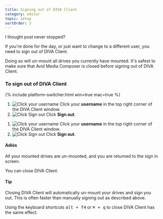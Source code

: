 ```yaml
---
title: Signing out of DIVA Client
category: editor
topic: setup
sortOrder: 3
---
```


I thought post never stopped?

If you're done for the day, or just want to change to a different user, you need to sign out of DIVA Client.

Doing so will un-mount all drives you currently have mounted. It's safest to make sure that Avid Media Composer is closed before signing out of DIVA Client.

### To sign out of DIVA Client

{% include platform-switcher.html win=true mac=true %}

<div class="platform-mac">
  <ol>
    <li>
      <img src="/images/v2/mac/diva-client-sign-out-username.png" alt="Click your username" />
      Click your <strong>username</strong> in the top right corner of the DIVA Client window.
    </li>
    <li>
      <img src="/images/v2/mac/diva-client-sign-out-button.png" alt="Click Sign out"/>
      Click <strong>Sign out</strong>.
    </li>
  </ol>
</div>

<div class="platform-win">
  <ol>
    <li>
      <img src="/images/v2/win/diva-client-sign-out-username.png" alt="Click your username" />
      Click your <strong>username</strong> in the top right corner of the DIVA Client window.
    </li>
    <li>
      <img src="/images/v2/win/diva-client-sign-out-button.png" alt="Click Sign out"/>
      Click <strong>Sign out</strong>.
    </li>
  </ol>
</div>

<div class="note note--success">
  <h4 class="note__title"><i class="fa fa-bicycle"></i> Adiós</h4>
  <p>All your mounted drives are un-mounted, and you are returned to the sign in screen.</p>
  <p>You can close DIVA Client.</p>
</div>

<div class="note note--info note--collapse">
  <h4 class="note__title"><i class="fa fa-lightbulb-o"></i> Tip</h4>
  <div class="note__body">
    <p>Closing DIVA Client will automatically un-mount your drives and sign you out. This is often faster than manually signing out as described above.</p>
    <p>Using the keyboard shortcuts <kbd>alt + f4</kbd> or <kbd>⌘ + q</kbd> to close DIVA Client has the same effect.</p>
  </div>
</div>

